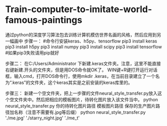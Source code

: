 # Train-computer-to-imitate-world-famous-paintings
通过python的深度学习算法包去训练计算机模仿世界名画的风格，然后应用到另一幅画中
步骤一：
#命令行安装keras、h5py、tensorflow
pip3 install keras
pip3 install h5py
pip3 install numpy
pip3 install scipy
pip3 install tensorflow
#如果pip3失败请用pip就好

步骤二：
在C:/Users/Administrator 下新建.keras文件夹。注意，这里不能直接右键新建.开头的文件夹，但是用DOS命令就OK了。
WIN键+R键打开运行对话框，输入cmd，打开DOS命令行，使用mkdir .keras，在当前目录建立了一个名为“.keras”的文件夹，这个keras其实是之前安装的keras库里的。


步骤三：
新建一个空文件夹，把上一步骤的文件neural_style_transfer.py放入这个空文件夹中。然后把相应的模板图片，待转化图片放入该文件当中。
python neural_style_transfer.py   你的待转化图片路径    模板图片路径   保存的生产图片路径加名称（注意不需要有.jpg等后缀）
 python neural_style_transfer.py './me.jpg' './starry_night.jpg' './me_t'
